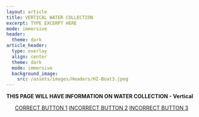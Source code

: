 ```yaml
---
layout: article
title: VERTICAL WATER COLLECTION
excerpt: TYPE EXCERPT HERE
mode: immersive
header:
  theme: dark
article_header:
  type: overlay
  align: center
  theme: dark
  mode: immersive
  background_image:
    src: /assets/images/Headers/HI-Boat3.jpeg
---
```


**THIS PAGE WILL HAVE INFORMATION ON WATER COLLECTION - Vertical**


<p align="center">
<a class="button button--outline-primary button--pill" href="VerticalStoring1">CORRECT BUTTON 1</a> <a class="button button--outline-primary button--pill" href="VerticalStoring2">INCORRECT BUTTON 2</a> <a class="button button--outline-primary button--pill" href="VerticalStoring2">INCORRECT BUTTON 3</a></p>